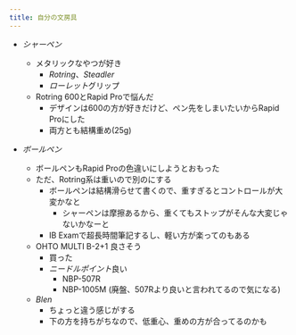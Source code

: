 ```yaml
---
title: 自分の文房具
---
```


* *シャーペン*
  
  * メタリックなやつが好き
    * *Rotring*、*Steadler*
    * *ローレット*グリップ
  * Rotring 600とRapid Proで悩んだ
    * デザインは600の方が好きだけど、ペン先をしまいたいからRapid Proにした
    * 両方とも結構重め(25g)
* *ボールペン*
  
  * ボールペンもRapid Proの色違いにしようとおもった
  * ただ、Rotring系は重いので別のにする
    * ボールペンは結構滑らせて書くので、重すぎるとコントロールが大変かなと
      * シャーペンは摩擦あるから、重くてもストップがそんな大変じゃないかなーと
    * IB Examで超長時間筆記するし、軽い方が楽ってのもある
  * OHTO MULTI B-2+1 良さそう
    * 買った
    * *ニードルポイント*良い
      * NBP-507R
      * NBP-1005M (廃盤、507Rより良いと言われてるので気になる)
  * *Blen*
    * ちょっと違う感じがする
    * 下の方を持ちがちなので、低重心、重めの方が合ってるのかも
